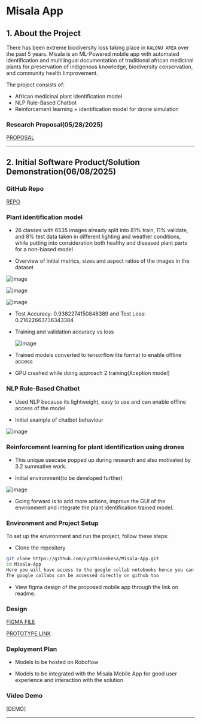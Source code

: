 # Misala App
## 1. **About the Project**
There has been extreme biodiversity loss taking place in `KALONU AREA` over the past 5 years.
Misala is an ML-Powered mobile app with automated identification and multilingual documentation of traditional african medicinal plants for preservation of indigenous knowledge, biodiversity conservation, and community health Iimprovement.

The project consists of:
- African medicinal plant identification model
- NLP Rule-Based Chatbot
- Reinforcement learning + identification model for drone simulation

### Research Proposal(05/28/2025)

[PROPOSAL](https://docs.google.com/document/d/1RpQLqegaGXdicoSxc8O93Bt4YJyuiTJr/edit?usp=sharing&ouid=116463373145295427131&rtpof=true&sd=true)

---

## 2. **Initial Software Product/Solution Demonstration(06/08/2025)**

### GitHub Repo

[REPO](https://github.com/cynthianekesa/Misala-App.git)

### Plant identification model
- 26 classes with 6535 images already split into 81% train, 11% validate, and 8% test data taken in different lighting and weather conditions, while putting into consideration both healthy and diseased plant parts for a non-biased model

- Overview of initial metrics, sizes and aspect ratios of the images in the dataset

![image](https://github.com/user-attachments/assets/1c6d4801-4312-489a-88bd-45cda61691fa)

![image](https://github.com/user-attachments/assets/f86f53ff-a6b7-47c8-aa0a-b9a5eb241e5c)

![image](https://github.com/user-attachments/assets/1430e120-a786-49f3-82d6-9fac952d9fe5)

- Test Accuracy: 0.9382274150848389 and Test Loss: 0.21622663736343384

- Training and validation accuracy vs loss

  ![image](https://github.com/user-attachments/assets/b285118e-ea7d-4c52-a905-e703fa2a9bad)

- Trained models converted to tensorflow lite format to enable offline access

- GPU crashed while doing approach 2 training(Xception model)


### NLP Rule-Based Chatbot
- Used NLP because its lightweight, easy to use and can enable offline access of the model

- Initial example of chatbot behaviour
  
![image](https://github.com/user-attachments/assets/1dab6759-4d50-491a-90d5-0157372e2304)


### Reinforcement learning for plant identification using drones
- This unique usecase popped up during research and also motivated by 3.2 summative work.

- Initial environment(to be developed further)

![image](https://github.com/user-attachments/assets/1bed5b26-90c5-4c55-8ad4-45e296c76e29)

- Going forward is to add more actions, improve the GUI of the environment and integrate the plant identification trained model.


### Environment and Project Setup
To set up the environment and run the project, follow these steps:

- Clone the repository

```bash
git clone https://github.com/cynthianekesa/Misala-App.git
cd Misala-App
Here you will have access to the google collab notebooks hence you can view Explatory Data Analysis(EDA) and test model performance either by opening the notebook to lead you directly to google colllab or using visual studio code as it is.
The google collabs can be accessed directly on github too
```

- View figma design of the proposed mobile app through the link on readme.

### Design
[FIGMA FILE](https://www.figma.com/design/cL08VX67cx0oN2h7fJSvVV/Misala-App-Design?node-id=0-1&t=pYkBzYITdCOZpBm0-1)

[PROTOTYPE LINK](https://www.figma.com/proto/cL08VX67cx0oN2h7fJSvVV/Misala-App-Design?node-id=0-1&t=pYkBzYITdCOZpBm0-1)


### Deployment Plan
- Models to be hosted on Roboflow

- Models to be integrated with the Misala Mobile App for good user experience and interaction with the solution

### Video Demo
[DEMO] 

---
